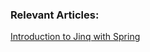 ### Relevant Articles: 
[Introduction to Jinq with Spring](http://www.baeldung.com/introduction-to-jinq-with-spring)